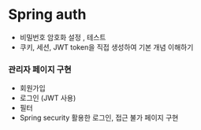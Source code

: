 # Spring auth
* 비밀번호 암호화 설정 , 테스트
* 쿠키, 세션, JWT token을 직접 생성하여 기본 개념 이해하기

### 관리자 페이지 구현
* 회원가입
* 로그인 (JWT 사용)
* 필터
* Spring security 활용한 로그인, 접근 불가 페이지 구현
